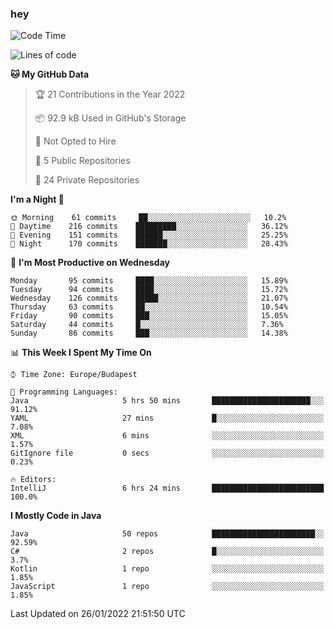 ### hey

<!--START_SECTION:waka-->
![Code Time](http://img.shields.io/badge/Code%20Time-491%20hrs%2013%20mins-blue)

![Lines of code](https://img.shields.io/badge/From%20Hello%20World%20I%27ve%20Written-441%20Thousand%20lines%20of%20code-blue)

**🐱 My GitHub Data** 

> 🏆 21 Contributions in the Year 2022
 > 
> 📦 92.9 kB Used in GitHub's Storage 
 > 
> 🚫 Not Opted to Hire
 > 
> 📜 5 Public Repositories 
 > 
> 🔑 24 Private Repositories  
 > 
**I'm a Night 🦉** 

```text
🌞 Morning    61 commits     ██░░░░░░░░░░░░░░░░░░░░░░░   10.2% 
🌆 Daytime    216 commits    █████████░░░░░░░░░░░░░░░░   36.12% 
🌃 Evening    151 commits    ██████░░░░░░░░░░░░░░░░░░░   25.25% 
🌙 Night      170 commits    ███████░░░░░░░░░░░░░░░░░░   28.43%

```
📅 **I'm Most Productive on Wednesday** 

```text
Monday       95 commits     ████░░░░░░░░░░░░░░░░░░░░░   15.89% 
Tuesday      94 commits     ████░░░░░░░░░░░░░░░░░░░░░   15.72% 
Wednesday    126 commits    █████░░░░░░░░░░░░░░░░░░░░   21.07% 
Thursday     63 commits     ██░░░░░░░░░░░░░░░░░░░░░░░   10.54% 
Friday       90 commits     ███░░░░░░░░░░░░░░░░░░░░░░   15.05% 
Saturday     44 commits     █░░░░░░░░░░░░░░░░░░░░░░░░   7.36% 
Sunday       86 commits     ███░░░░░░░░░░░░░░░░░░░░░░   14.38%

```


📊 **This Week I Spent My Time On** 

```text
⌚︎ Time Zone: Europe/Budapest

💬 Programming Languages: 
Java                     5 hrs 50 mins       ██████████████████████░░░   91.12% 
YAML                     27 mins             █░░░░░░░░░░░░░░░░░░░░░░░░   7.08% 
XML                      6 mins              ░░░░░░░░░░░░░░░░░░░░░░░░░   1.57% 
GitIgnore file           0 secs              ░░░░░░░░░░░░░░░░░░░░░░░░░   0.23%

🔥 Editors: 
IntelliJ                 6 hrs 24 mins       █████████████████████████   100.0%

```

**I Mostly Code in Java** 

```text
Java                     50 repos            ███████████████████████░░   92.59% 
C#                       2 repos             █░░░░░░░░░░░░░░░░░░░░░░░░   3.7% 
Kotlin                   1 repo              ░░░░░░░░░░░░░░░░░░░░░░░░░   1.85% 
JavaScript               1 repo              ░░░░░░░░░░░░░░░░░░░░░░░░░   1.85%

```



 Last Updated on 26/01/2022 21:51:50 UTC
<!--END_SECTION:waka-->
